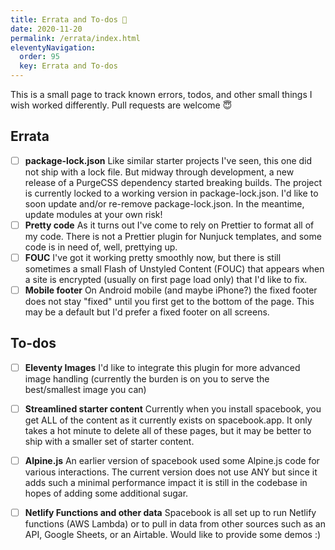 ```yaml
---
title: Errata and To-dos 🚨
date: 2020-11-20
permalink: /errata/index.html
eleventyNavigation:
  order: 95 
  key: Errata and To-dos
---
```

This is a small page to track known errors, todos, and other small things I wish worked differently. Pull requests are welcome 😇

## Errata 

* [ ] **package-lock.json** Like similar starter projects I've seen, this one did not ship with a lock file. But midway through development, a new release of a PurgeCSS dependency started breaking builds. The project is currently locked to a working version in package-lock.json. I'd like to soon update and/or re-remove package-lock.json. In the meantime, update modules at your own risk!
* [ ] **Pretty code** As it turns out I've come to rely on Prettier to format all of my code. There is not a Prettier plugin for Nunjuck templates, and some code is in need of, well, prettying up. 
* [ ]  **FOUC** I've got it working pretty smoothly now, but there is still sometimes a small Flash of Unstyled Content (FOUC) that appears when a site is encrypted (usually on first page load only) that I'd like to fix.  
* [ ] **Mobile footer** On Android mobile (and maybe iPhone?) the fixed footer does not stay "fixed" until you first get to the bottom of the page. This may be a default but I'd prefer a fixed footer on all screens.

## To-dos

* [ ] **Eleventy Images** I'd like to integrate this plugin for more advanced image handling (currently the burden is on you to serve the best/smallest image you can)
* [ ] **Streamlined starter content** Currently when you install spacebook, you get ALL of the content as it currently exists on spacebook.app. It only takes a hot minute to delete all of these pages, but it may be better to ship with a smaller set of starter content.
* [ ] **Alpine.js** An earlier version of spacebook used some Alpine.js code for various interactions. The current version does not use ANY but since it adds such a minimal performance impact it is still in the codebase in hopes of adding some additional sugar.
* [ ] **Netlify Functions and other data** Spacebook is all set up to run Netlify functions (AWS Lambda) or to pull in data from other sources such as an API, Google Sheets, or an Airtable. Would like to provide some demos :)


